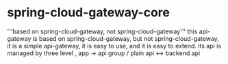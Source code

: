 # spring-cloud-gateway-core

'''based on spring-cloud-gateway, not spring-cloud-gateway'''
this api-gateway is based on spring-cloud-gateway, but not spring-cloud-gateway, it is a simple api-gateway, it is easy
to use, and it is easy to extend.
its api is managed by three level , app -> api group / plain api <-> backend api